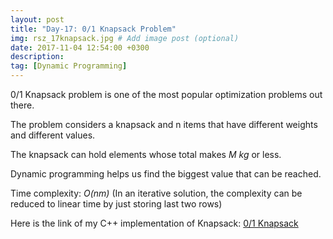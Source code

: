 ```yaml
---
layout: post
title: "Day-17: 0/1 Knapsack Problem"
img: rsz_17knapsack.jpg # Add image post (optional)
date: 2017-11-04 12:54:00 +0300
description: 
tag: [Dynamic Programming]
---
```

0/1 Knapsack problem is one of the most popular optimization problems out there. 

The problem considers a knapsack and n items that have different weights and different values. 

The knapsack can hold elements whose total makes *M kg* or less.

Dynamic programming helps us find the biggest value that can be reached.

Time complexity: *O(nm)* (In an iterative solution, the complexity can be reduced to linear time by just storing last two rows)

Here is the link of my C++ implementation of Knapsack: [0/1 Knapsack](https://github.com/abdurrezzak/100-Days-100-Algorithms-/blob/master/17.Knapsack.cpp)

